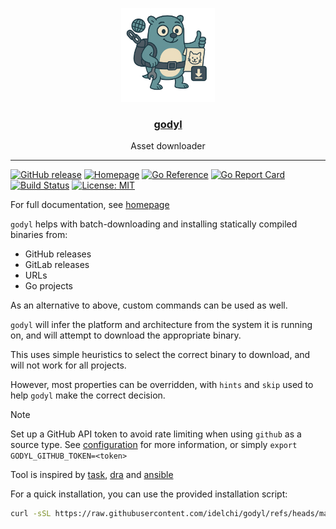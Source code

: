 <p align="center">
  <img alt="godyl logo" src="docs/assets/images/godyl.png" height="150" />
  <h3 align="center"><a href="https://idelchi.github.io/godyl">godyl</a></h3>
  <p align="center">Asset downloader</p>
</p>

---

[![GitHub release](https://img.shields.io/github/v/release/idelchi/godyl)](https://github.com/idelchi/envprof/godyl)
[![Homepage](https://img.shields.io/badge/homepage-visit-blue)](https://idelchi.github.io/godyl)
[![Go Reference](https://pkg.go.dev/badge/github.com/idelchi/godyl.svg)](https://pkg.go.dev/github.com/idelchi/godyl)
[![Go Report Card](https://goreportcard.com/badge/github.com/idelchi/godyl)](https://goreportcard.com/report/github.com/idelchi/godyl)
[![Build Status](https://github.com/idelchi/godyl/actions/workflows/github-actions.yml/badge.svg)](https://github.com/idelchi/godyl/actions/workflows/github-actions.yml/badge.svg)
[![License: MIT](https://img.shields.io/badge/License-MIT-yellow.svg)](https://opensource.org/licenses/MIT)

For full documentation, see [homepage](https://idelchi.github.io/godyl)

`godyl` helps with batch-downloading and installing statically compiled binaries from:

- GitHub releases
- GitLab releases
- URLs
- Go projects

As an alternative to above, custom commands can be used as well.

`godyl` will infer the platform and architecture from the system it is running on, and will attempt to download the appropriate binary.

This uses simple heuristics to select the correct binary to download, and will not work for all projects.

However, most properties can be overridden, with `hints` and `skip` used to help `godyl` make the correct decision.

> [!NOTE]
> Set up a GitHub API token to avoid rate limiting when using `github` as a source type.
> See [configuration](#configuration) for more information, or simply `export GODYL_GITHUB_TOKEN=<token>`

Tool is inspired by [task](https://github.com/go-task/task), [dra](https://github.com/devmatteini/dra) and [ansible](https://github.com/ansible/ansible)

For a quick installation, you can use the provided installation script:

```sh
curl -sSL https://raw.githubusercontent.com/idelchi/godyl/refs/heads/main/install.sh | sh -s -- -d ~/.local/bin
```
